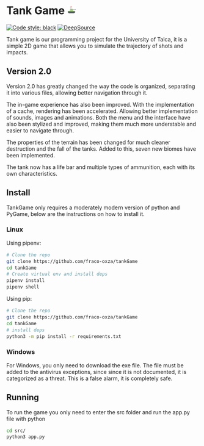 # Tank Game ![Game Icon](resources/images/tankIcon.png)
[![Code style: black](https://img.shields.io/badge/code%20style-black-000000.svg)](https://github.com/psf/black)
[![DeepSource](https://app.deepsource.com/gh/fraco-oxza/tankGame.svg/?label=resolved+issues&show_trend=false&token=5XqbNoQe1vAgVms-sZSpTDMW)](https://app.deepsource.com/gh/fraco-oxza/tankGame/)

Tank game is our programming project for the University of Talca, it is a simple
2D game that allows you to simulate the trajectory of shots and impacts.

## Version 2.0

Version 2.0 has greatly changed the way the code is organized, separating it into various files, 
allowing better navigation through it.

The in-game experience has also been improved. With the implementation of a cache, rendering has been accelerated. 
Allowing better implementation of sounds, images and animations. Both the menu and the interface have also been stylized and improved, 
making them much more understable and easier to navigate through.

The properties of the terrain has been changed for much cleaner destruction and the fall of the tanks. 
Added to this, seven new biomes have been implemented.

The tank now has a life bar and multiple types of ammunition, each with its own characteristics.


## Install

TankGame only requires a moderately modern version of python and PyGame, below
are the instructions on how to install it.


### Linux

Using pipenv:

```bash
# Clone the repo
git clone https://github.com/fraco-oxza/tankGame
cd tankGame
# Create virtual env and install deps
pipenv install
pipenv shell
```

Using pip:

```bash
# Clone the repo
git clone https://github.com/fraco-oxza/tankGame
cd tankGame
# install deps
python3 -m pip install -r requirements.txt
```

### Windows

For Windows, you only need to download the exe file. 
The file must be added to the antivirus exceptions, since since it is not documented, 
it is categorized as a threat. This is a false alarm, it is completely safe.

## Running

To run the game you only need to enter the src folder and run the app.py file
with python

```bash
cd src/
python3 app.py
```
